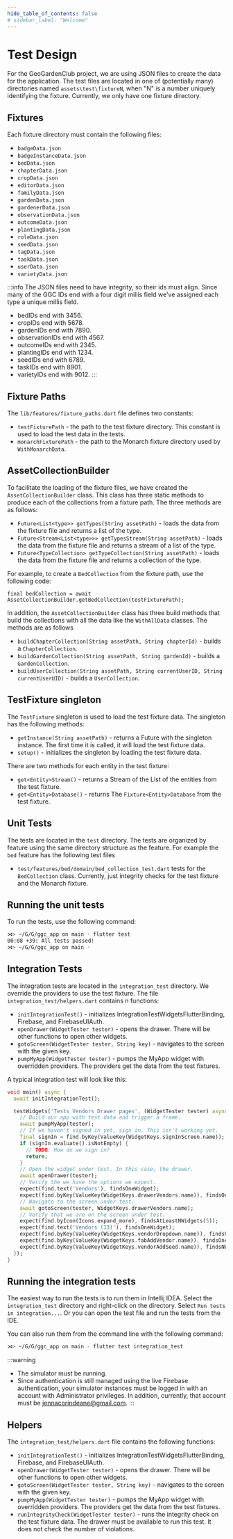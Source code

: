 ```yaml
---
hide_table_of_contents: false
# sidebar_label: "Welcome"
---
```


# Test Design

For the GeoGardenClub project, we are using JSON files to create the data for the application. The test files are located in one of (potentially many) directories named `assets\test\fixtureN`, when "N" is a number uniquely identifying the fixture. Currently, we only have one fixture directory.

## Fixtures

Each fixture directory must contain the following files:
 * `badgeData.json`
 * `badgeInstanceData.json`
 * `bedData.json`
 * `chapterData.json`
 * `cropData.json`
 * `editorData.json`
 * `familyData.json`
 * `gardenData.json`
 * `gardenerData.json`
 * `observationData.json`
 * `outcomeData.json`
 * `plantingData.json`
 * `roleData.json`
 * `seedData.json`
 * `tagData.json`
 * `taskData.json`
 * `userData.json`
 * `varietyData.json`

:::info
The JSON files need to have integrity, so their ids must align. Since many of the GGC IDs end with a four digit millis field we've assigned each type a unique millis field.

 * bedIDs end with 3456.
 * cropIDs end with 5678.
 * gardenIDs end with 7890.
 * observationIDs end with 4567.
 * outcomeIDs end with 2345.
 * plantingIDs end with 1234.
 * seedIDs end with 6789.
 * taskIDs end with 8901.
 * varietyIDs end with 9012.
:::

## Fixture Paths
The `lib/features/fixture_paths.dart` file defines two constants:
 * `testFixturePath` - the path to the test fixture directory. This constant is used to load the test data in the tests.
 * `monarchFixturePath` - the path to the Monarch fixture directory used by `WithMonarchData`.


## AssetCollectionBuilder

To facilitate the loading of the fixture files, we have created the `AssetCollectionBuilder` class. This class has three static methods to produce each of the collections from a fixture path. The three methods are as follows:
  * ```Future<List<type>> getTypes(String assetPath)``` - loads the data from the fixture file and returns a list of the type.
  * ```Future<Stream<List<type>>> getTypesStream(String assetPath)``` - loads the data from the fixture file and returns a stream of a list of the type.
  * ```Future<TypeCollection> getTypeCollection(String assetPath)``` - loads the data from the fixture file and returns a collection of the type.

For example, to create a `BedCollection` from the fixture path, use the following code:

```
final bedCollection = await AssetCollectionBuilder.getBedCollection(testFixturePath);
```
In addition, the `AssetCollectionBuilder` class has three build methods that build the collections with all the data like the `WithAllData` classes. The methods are as follows
  * `buildChapterCollection(String assetPath, String chapterId)` - builds a `ChapterCollection`.
  * `buildGardenCollection(String assetPath, String gardenId)` - builds a `GardenCollection`.
  * `buildUserCollection(String assetPath, String currentUserID, String currentUserUID)` - builds a `UserCollection`.


## TestFixture singleton

The `TestFixture` singleton is used to load the test fixture data. The singleton has the following methods:
  * `getInstance(String assetPath)` - returns a Future with the singleton instance. The first time it is called, it will load the test fixture data.
  * `setup()` - initializes the singleton by loading the test fixture data.

There are two methods for each entity in the test fixture:
  * `get<Entity>Stream()` - returns a Stream of the List of the entities from the test fixture.
  * `get<Entity>Database()` - returns The `Fixture<Entity>Database` from the test fixture.


## Unit Tests

The tests are located in the `test` directory. The tests are organized by feature using the same directory structure as the feature. For example the `bed` feature has the following test files
  * `test/features/bed/domain/bed_collection_test.dart` tests for the `BedCollection` class. Currently, just integrity checks for the test fixture and the Monarch fixture.

## Running the unit tests

To run the tests, use the following command:

```bash
⋊> ~/G/G/ggc_app on main ◦ flutter test             
00:08 +39: All tests passed!
⋊> ~/G/G/ggc_app on main ◦
```
## Integration Tests

The integration tests are located in the `integration_test` directory. We override the providers to use the test fixture. The file `integration_test/helpers.dart` contains n functions:
  * `initIntegrationTest()` - initializes IntegrationTestWidgetsFlutterBinding, Firebase, and FirebaseUIAuth.
  * `openDrawer(WidgetTester tester)` - opens the drawer. There will be other functions to open other widgets.
  * `gotoScreen(WidgetTester tester, String key)` - navigates to the screen with the given key.
  * `pumpMyApp(WidgetTester tester)` - pumps the MyApp widget with overridden providers. The providers get the data from the test fixtures.

A typical integration test will look like this:

```dart
void main() async {
  await initIntegrationTest();

  testWidgets('Tests Vendors Drawer pages', (WidgetTester tester) async {
    // Build our app with test data and trigger a frame.
    await pumpMyApp(tester);
    // If we haven't signed in yet, sign in. This isn't working yet.
    final signIn = find.byKey(ValueKey(WidgetKeys.signInScreen.name));
    if (signIn.evaluate().isNotEmpty) {
      // TODO: How do we sign in?
      return;
    }
    // Open the widget under test. In this case, the drawer.
    await openDrawer(tester);
    // Verify the we have the options we expect.
    expect(find.text('Vendors'), findsOneWidget);
    expect(find.byKey(ValueKey(WidgetKeys.drawerVendors.name)), findsOneWidget);
    // Navigate to the screen under test.
    await gotoScreen(tester, WidgetKeys.drawerVendors.name);
    // Verify that we are on the screen under test.
    expect(find.byIcon(Icons.expand_more), findsAtLeastNWidgets(5));
    expect(find.text('Vendors (13)'), findsOneWidget);
    expect(find.byKey(ValueKey(WidgetKeys.vendorDropdown.name)), findsOneWidget);
    expect(find.byKey(ValueKey(WidgetKeys.fabAddVendor.name)), findsOneWidget);
    expect(find.byKey(ValueKey(WidgetKeys.vendorAddSeed.name)), findsNWidgets(4));
  });
}
```

## Running the integration tests

The easiest way to run the tests is to run them in Intellij IDEA. Select the `integration_test` directory and right-click on the directory. Select `Run tests in integration...`. Or you can open the test file and run the tests from the IDE.

You can also run them from the command line with the following command:

```bash
⋊> ~/G/G/ggc_app on main ◦ flutter test integration_test
```

:::warning
* The simulator must be running.
* Since authentication is still managed using the live Firebase authentication, your simulator instances must be logged in with an account with Administrator privileges. In addition, currently, that account must be jennacorindeane@gmail.com.
:::

## Helpers

The `integration_test/helpers.dart` file contains the following functions:
  * `initIntegrationTest()` - initializes IntegrationTestWidgetsFlutterBinding, Firebase, and FirebaseUIAuth.
  * `openDrawer(WidgetTester tester)` - opens the drawer. There will be other functions to open other widgets.
  * `gotoScreen(WidgetTester tester, String key)` - navigates to the screen with the given key.
  * `pumpMyApp(WidgetTester tester)` - pumps the MyApp widget with overridden providers. The providers get the data from the test fixtures.
  * `runIntegrityCheck(WidgetTester tester)` - runs the integrity check on the test fixture data. The drawer must be available to run this test. It does not check the number of violations.
